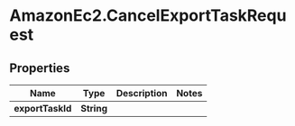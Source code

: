 # AmazonEc2.CancelExportTaskRequest

## Properties

Name | Type | Description | Notes
------------ | ------------- | ------------- | -------------
**exportTaskId** | **String** |  | 



